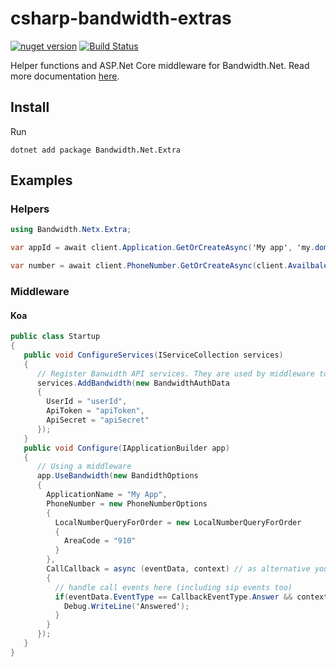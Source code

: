 # csharp-bandwidth-extras

[![nuget version](https://badge.fury.io/nu/Bandwidth.Net.Extra.svg)](https://badge.fury.io/nu/Bandwidth.Net.Extra)
[![Build Status](https://travis-ci.org/Bandwidth/csharp-bandwidth-extras.svg?branch=master)](https://travis-ci.org/Bandwidth/csharp-bandwidth-extras)

Helper functions and ASP.Net Core middleware for Bandwidth.Net. Read more documentation [here](http://dev.bandwidth.com/csharp-bandwidth-extras/api/index.html).

## Install

Run

```
dotnet add package Bandwidth.Net.Extra
```

## Examples

### Helpers

```csharp
using Bandwidth.Netx.Extra;

var appId = await client.Application.GetOrCreateAsync('My app', 'my.domain.com'); // It will return exisitng application Id or create it otherwise

var number = await client.PhoneNumber.GetOrCreateAsync(client.AvailbaleNumber, appId, 'Support', new LocalNumberQueryForOrder{AreaCode = "910"}); // It will reserve a linked to this app phone number and assign name to it. If number with such name already exists it returns it.
```

### Middleware

#### Koa

```csharp
public class Startup
{
   public void ConfigureServices(IServiceCollection services)
   {
      // Register Banwidth API services. They are used by middleware too.
      services.AddBandwidth(new BandwidthAuthData
      {
        UserId = "userId",
        ApiToken = "apiToken",
        ApiSecret = "apiSecret"
      });
   }
   public void Configure(IApplicationBuilder app)
   {
      // Using a middleware
      app.UseBandwidth(new BandidthOptions
      {
        ApplicationName = "My App",
        PhoneNumber = new PhoneNumberOptions
        {
          LocalNumberQueryForOrder = new LocalNumberQueryForOrder
          {
            AreaCode = "910"
          }
        },
        CallCallback = async (eventData, context) // as alternative you can use CallCallbackDictionary to handle only specific events
        {
          // handle call events here (including sip events too)
          if(eventData.EventType == CallbackEventType.Answer && context.Items["PhoneNumber"] == eventData.To){
            Debug.WriteLine('Answered');
          }
        }
      });
   }
}
```
